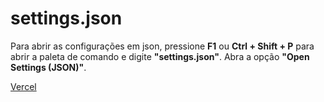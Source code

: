# settings.json

Para abrir as configurações em json, pressione **F1** ou **Ctrl + Shift + P** para abrir a paleta de comando e digite **"settings.json"**. Abra a opção **"Open Settings (JSON)"**.

[Vercel](https://fakeflix-clone.vercel.app/)
